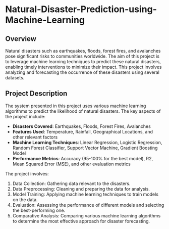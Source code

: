 # Natural-Disaster-Prediction-using-Machine-Learning 

## Overview

Natural disasters such as earthquakes, floods, forest fires, and avalanches pose significant risks to communities worldwide. The aim of this project is to leverage machine learning techniques to predict these natural disasters, enabling timely interventions to minimize their impact. This project involves analyzing and forecasting the occurrence of these disasters using several datasets.

## Project Description

The system presented in this project uses various machine learning algorithms to predict the likelihood of natural disasters. The key aspects of the project include:

- **Disasters Covered**: Earthquakes, Floods, Forest Fires, Avalanches
- **Features Used**: Temperature, Rainfall, Geographical Locations, and other relevant factors
- **Machine Learning Techniques**: Linear Regression, Logistic Regression, Random Forest Classifier, Support Vector Machine, Gradient Boosting Model
- **Performance Metrics**: Accuracy (95-100% for the best model), R2, Mean Squared Error (MSE), and other evaluation metrics

The project involves:
1. Data Collection: Gathering data relevant to the disasters.
2. Data Preprocessing: Cleaning and preparing the data for analysis.
3. Model Training: Applying machine learning techniques to train models on the data.
4. Evaluation: Assessing the performance of different models and selecting the best-performing one.
5. Comparative Analysis: Comparing various machine learning algorithms to determine the most effective approach for disaster forecasting.
   
